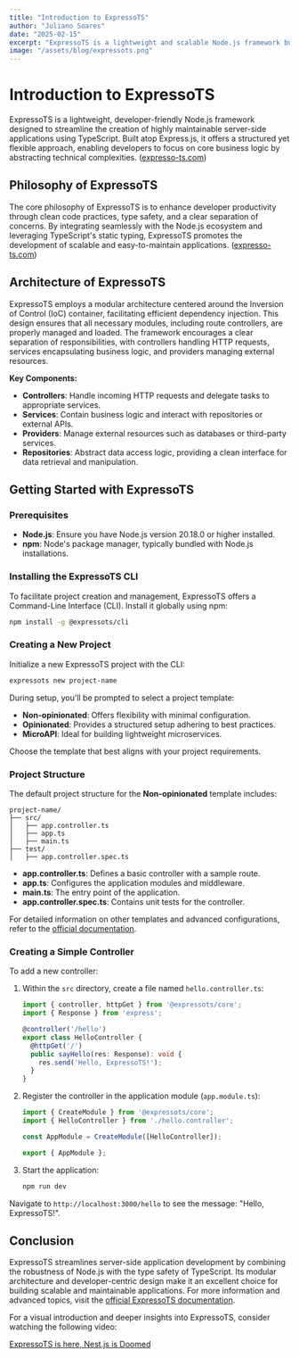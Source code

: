 ```yaml
---
title: "Introduction to ExpressoTS"
author: "Juliano Soares"
date: "2025-02-15"
excerpt: "ExpressoTS is a lightweight and scalable Node.js framework built with TypeScript. This post covers its architecture, key features, and how to get started quickly."
image: "/assets/blog/expressots.png"
---
```


# Introduction to ExpressoTS

ExpressoTS is a lightweight, developer-friendly Node.js framework designed to streamline the creation of highly maintainable server-side applications using TypeScript. Built atop Express.js, it offers a structured yet flexible approach, enabling developers to focus on core business logic by abstracting technical complexities. ([expresso-ts.com](https://expresso-ts.com/?utm_source=chatgpt.com))

## Philosophy of ExpressoTS

The core philosophy of ExpressoTS is to enhance developer productivity through clean code practices, type safety, and a clear separation of concerns. By integrating seamlessly with the Node.js ecosystem and leveraging TypeScript's static typing, ExpressoTS promotes the development of scalable and easy-to-maintain applications. ([expresso-ts.com](https://expresso-ts.com/?utm_source=chatgpt.com))

## Architecture of ExpressoTS

ExpressoTS employs a modular architecture centered around the Inversion of Control (IoC) container, facilitating efficient dependency injection. This design ensures that all necessary modules, including route controllers, are properly managed and loaded. The framework encourages a clear separation of responsibilities, with controllers handling HTTP requests, services encapsulating business logic, and providers managing external resources.

**Key Components:**

- **Controllers**: Handle incoming HTTP requests and delegate tasks to appropriate services.
- **Services**: Contain business logic and interact with repositories or external APIs.
- **Providers**: Manage external resources such as databases or third-party services.
- **Repositories**: Abstract data access logic, providing a clean interface for data retrieval and manipulation.

## Getting Started with ExpressoTS

### Prerequisites

- **Node.js**: Ensure you have Node.js version 20.18.0 or higher installed.
- **npm**: Node's package manager, typically bundled with Node.js installations.

### Installing the ExpressoTS CLI

To facilitate project creation and management, ExpressoTS offers a Command-Line Interface (CLI). Install it globally using npm:

```bash
npm install -g @expressots/cli
```

### Creating a New Project

Initialize a new ExpressoTS project with the CLI:

```bash
expressots new project-name
```

During setup, you'll be prompted to select a project template:

- **Non-opinionated**: Offers flexibility with minimal configuration.
- **Opinionated**: Provides a structured setup adhering to best practices.
- **MicroAPI**: Ideal for building lightweight microservices.

Choose the template that best aligns with your project requirements.

### Project Structure

The default project structure for the **Non-opinionated** template includes:

```
project-name/
├── src/
│   ├── app.controller.ts
│   ├── app.ts
│   ├── main.ts
├── test/
│   ├── app.controller.spec.ts
```

- **app.controller.ts**: Defines a basic controller with a sample route.
- **app.ts**: Configures the application modules and middleware.
- **main.ts**: The entry point of the application.
- **app.controller.spec.ts**: Contains unit tests for the controller.

For detailed information on other templates and advanced configurations, refer to the [official documentation](https://doc.expresso-ts.com/docs/core/first-steps).

### Creating a Simple Controller

To add a new controller:

1. Within the `src` directory, create a file named `hello.controller.ts`:

    ```typescript
    import { controller, httpGet } from '@expressots/core';
    import { Response } from 'express';

    @controller('/hello')
    export class HelloController {
      @httpGet('/')
      public sayHello(res: Response): void {
        res.send('Hello, ExpressoTS!');
      }
    }
    ```

2. Register the controller in the application module (`app.module.ts`):

    ```typescript
    import { CreateModule } from '@expressots/core';
    import { HelloController } from './hello.controller';

    const AppModule = CreateModule([HelloController]);

    export { AppModule };
    ```

3. Start the application:

    ```bash
    npm run dev
    ```

Navigate to `http://localhost:3000/hello` to see the message: "Hello, ExpressoTS!".

## Conclusion

ExpressoTS streamlines server-side application development by combining the robustness of Node.js with the type safety of TypeScript. Its modular architecture and developer-centric design make it an excellent choice for building scalable and maintainable applications. For more information and advanced topics, visit the [official ExpressoTS documentation](https://doc.expresso-ts.com/).

For a visual introduction and deeper insights into ExpressoTS, consider watching the following video:

[ExpressoTS is here, Nest.js is Doomed](https://www.youtube.com/watch?v=WX4QHTtRpRo) 